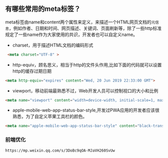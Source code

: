 ## 有哪些常用的meta标签？

meta标签由name和content两个属性来定义，来描述一个HTML网页文档的`元信息`，例如作者、日期和时间、网页描述、关键词、页面刷新等，除了一些http标准规定了一些name作为大家使用的共识，开发者也可以自定义name。

- charset，用于描述HTML文档的编码形式

```html
 <meta charset="UTF-8" >
```

- http-equiv，顾名思义，相当于http的文件头作用,比如下面的代码就可以设置http的缓存过期日期

```html
<meta http-equiv="expires" content="Wed, 20 Jun 2019 22:33:00 GMT">
```

- viewport，移动前端最熟悉不过，Web开发人员可以控制视口的大小和比例

```html
<meta name="viewport" content="width=device-width, initial-scale=1, maximum-scale=1">
```

- apple-mobile-web-app-status-bar-style,开发过PWA应用的开发者应该很熟悉，为了自定义苹果工具栏的颜色。

```html
<meta name="apple-mobile-web-app-status-bar-style" content="black-translucent">
```

### 前端优化

`https://mp.weixin.qq.com/s/3DoBc9qOA-MJaVH260SvUw`

